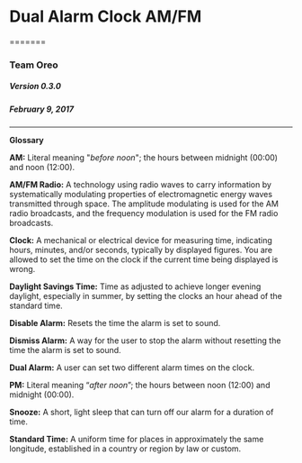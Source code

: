 #  Dual Alarm Clock AM/FM
=======
### Team Oreo
##### Version 0.3.0
##### February 9, 2017




---

**Glossary**

**AM:** Literal meaning "*before noon*"; the hours between midnight (00:00) and noon (12:00).

**AM/FM Radio:** A technology using radio waves to carry information by systematically modulating properties of electromagnetic energy waves transmitted through space. The amplitude modulating is used for the AM radio broadcasts, and the frequency modulation is used for the FM radio broadcasts.

**Clock:** A mechanical or electrical device for measuring time, indicating hours, minutes, and/or seconds, typically by displayed figures.  You are allowed to set the time on the clock if the current time being displayed is wrong.

**Daylight Savings Time:** Time as adjusted to achieve longer evening daylight, especially in summer, by setting the clocks an hour ahead of the standard time.

**Disable Alarm:** Resets the time the alarm is set to sound.

**Dismiss Alarm:** A way for the user to stop the alarm without resetting the time the alarm is set to sound.

**Dual Alarm:** A user can set two different alarm times on the clock.

**PM:** Literal meaning “*after noon*”; the hours between noon (12:00) and midnight (00:00).


**Snooze:** A short, light sleep that can turn off our alarm for a duration of time.


**Standard Time:** A uniform time for places in approximately the same longitude, established in a country or region by law or custom.
